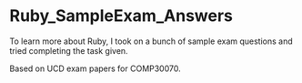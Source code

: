 # Ruby_SampleExam_Answers
To learn more about Ruby, I took on a bunch of sample exam questions and tried completing the task given.

Based on UCD exam papers for COMP30070.
